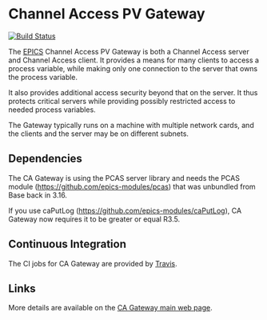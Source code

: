# Channel Access PV Gateway
[![Build Status](https://travis-ci.org/epics-extensions/ca-gateway.svg?branch=master)](https://travis-ci.org/epics-extensions/ca-gateway)

The [EPICS](https://epics-controls.org) Channel Access PV Gateway is both a 
Channel Access server and Channel Access client.
It provides a means for many clients to access a process variable,
while making only one connection to the server that owns the process variable.

It also provides additional access security beyond that on the server.
It thus protects critical servers while providing possibly restricted access
to needed process variables.

The Gateway typically runs on a machine with multiple network cards,
and the clients and the server may be on different subnets.

## Dependencies

The CA Gateway is using the PCAS server library and needs the PCAS module (https://github.com/epics-modules/pcas) that was unbundled from Base back in 3.16.

If you use caPutLog (https://github.com/epics-modules/caPutLog), CA Gateway now requires it to be greater or equal R3.5.

## Continuous Integration

The CI jobs for CA Gateway are provided by
[Travis](https://travis-ci.org/epics-extensions/ca-gateway).

## Links

More details are available on the
[CA Gateway main web page](http://www.aps.anl.gov/epics/extensions/gateway/).

